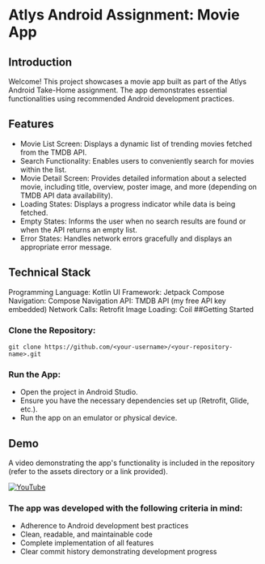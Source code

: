 # Atlys Android Assignment: Movie App

## Introduction

Welcome! This project showcases a movie app built as part of the Atlys Android Take-Home assignment. The app demonstrates essential functionalities using recommended Android development practices.

## Features

- Movie List Screen: Displays a dynamic list of trending movies fetched from the TMDB API.
- Search Functionality: Enables users to conveniently search for movies within the list.
- Movie Detail Screen: Provides detailed information about a selected movie, including title, overview, poster image, and more (depending on TMDB API data availability).
- Loading States: Displays a progress indicator while data is being fetched.
- Empty States: Informs the user when no search results are found or when the API returns an empty list.
- Error States: Handles network errors gracefully and displays an appropriate error message.

## Technical Stack

Programming Language: Kotlin
UI Framework: Jetpack Compose
Navigation: Compose Navigation
API: TMDB API (my free API key embedded)
Network Calls: Retrofit
Image Loading: Coil 
##Getting Started

### Clone the Repository:

```console
git clone https://github.com/<your-username>/<your-repository-name>.git
```

### Run the App:

- Open the project in Android Studio.
- Ensure you have the necessary dependencies set up (Retrofit, Glide, etc.).
- Run the app on an emulator or physical device.

## Demo
A video demonstrating the app's functionality is included in the repository (refer to the assets directory or a link provided).

[![YouTube](http://i.ytimg.com/vi/kGHCIV32i-k/hqdefault.jpg)](https://www.youtube.com/watch?v=kGHCIV32i-k)


### The app was developed with the following criteria in mind:

- Adherence to Android development best practices
- Clean, readable, and maintainable code
- Complete implementation of all features
- Clear commit history demonstrating development progress
